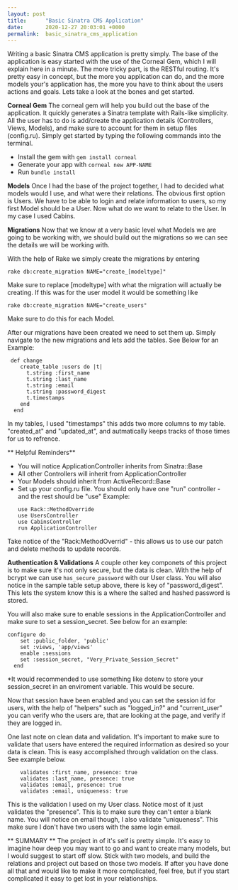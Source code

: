 ```yaml
---
layout: post
title:      "Basic Sinatra CMS Application"
date:       2020-12-27 20:03:01 +0000
permalink:  basic_sinatra_cms_application
---
```



Writing a basic Sinatra CMS application is pretty simply. The base of the application is easy started with the use of the Corneal Gem, which I will explain here in a minute. The more tricky part, is the RESTful routing. It's pretty easy in concept, but the more you application can do, and the more models your's application has, the more you have to think about the users actions and goals. Lets take a look at the bones and get started. 

**Corneal Gem**
The corneal gem will help you build out the base of the application. It quickly generates a Sinatra template with Rails-like simplicity. All the user has to do is add/create the application details (Controllers, Views, Models), and make sure to account for them in setup files (config.ru). Simply get started by typing the following commands into the terminal. 

* Install the gem with `gem install corneal`
* Generate your app with `corneal new APP-NAME`
* Run `bundle install`


**Models**
Once I had the base of the project together, I had to decided what models would I use, and what were their relations. The obvious first option is Users. We have to be able to login and relate information to users, so my first Model should be a User. Now what do we want to relate to the User. In my case I used Cabins. 

**Migrations**
Now that we know at a very basic level what Models we are going to be working with, we should build out the migrations so we can see the details we will be working with. 

With the help of Rake we simply create the migrations by entering
```
rake db:create_migration NAME="create_[modeltype]"
```
Make sure to replace [modeltype] with what the migration will actually be creating. If this was for the user model it would be something like 
```
rake db:create_migration NAME="create_users"
```
Make sure to do this for each Model. 

After our migrations have been created we need to set them up. Simply navigate to the new migrations and lets add the tables. See Below for an Example:
```
 def change
    create_table :users do |t|
      t.string :first_name
      t.string :last_name
      t.string :email
      t.string :password_digest
      t.timestamps
    end
  end
```
In my tables, I used "timestamps" this adds two more columns to my table. "created_at" and "updated_at", and autmatically keeps tracks of those times for us to refrence. 

** Helpful Reminders**

* You will notice ApplicationController inherits from Sinatra::Base
* All other Controllers will inherit from ApplicationController
* Your Models should inherit from ActiveRecord::Base
* Set up your config.ru file. You should only have one "run" controller - and the rest should be "use"
   Example:
	 ```
	 use Rack::MethodOverride
   use UsersController
   use CabinsController
   run ApplicationController
   ```
	 
Take notice of the "Rack:MethodOverrid" - this allows us to use our patch and delete methods to update records. 

**Authentication & Validations**
A couple other key componets of this project is to make sure it's not only secure, but the data is clean. With the help of bcrypt we can use `has_secure_password` with our User class. You will also notice in the sample table setup above, there is key of "password_digest". This lets the system know this is a where the salted and hashed password is stored. 

You will also make sure to enable sessions in the ApplicationController and make sure to set a session_secret. See below for an example:
```
configure do
    set :public_folder, 'public'
    set :views, 'app/views'
    enable :sessions
    set :session_secret, "Very_Private_Session_Secret"
  end
```

*It would recommended to use something like dotenv to store your session_secret in an enviroment variable. This would be secure.

Now that session have been enabled and you can set the session id for users, with the help of "helpers" such as "logged_in?" and "current_user" you can verify who the users are, that are looking at the page, and verify if they are logged in. 

One last note on clean data and validation. It's important to make sure to validate that users have entered the required information as desired so your data is clean. This is easy accomplished through validation on the class. See example below. 

```
    validates :first_name, presence: true
    validates :last_name, presence: true
    validates :email, presence: true
    validates :email, uniqueness: true
```

This is the validation I used on my User class. Notice most of it just validates the "presence". This is to make sure they can't enter a blank name. You will notice on email though, I also validate "uniqueness". This make sure I don't have two users with the same login email. 

** SUMMARY **
The project in of it's self is pretty simple. It's easy to imagine how deep you may want to go and want to create many models, but I would suggest to start off slow. Stick with two models, and build the relations and project out based on those two models. If after you have done all that and would like to make it more complicated, feel free, but if you start complicated it easy to get lost in your relationships. 
